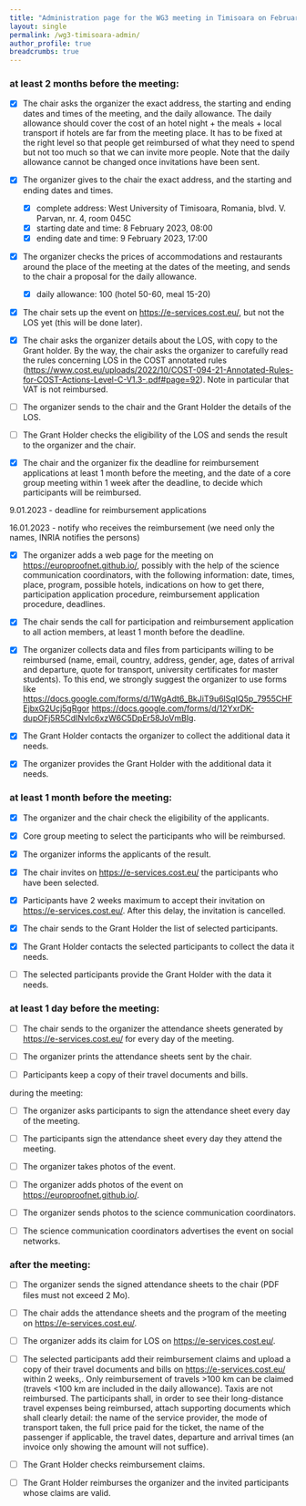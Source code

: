 ```yaml
---
title: "Administration page for the WG3 meeting in Timisoara on February 2023"
layout: single
permalink: /wg3-timisoara-admin/
author_profile: true
breadcrumbs: true
---
```


### at least 2 months before the meeting:

- [X] The chair asks the organizer the exact address, the starting and ending dates and times of the meeting, and the daily allowance. The daily allowance should cover the cost of an hotel night + the meals + local transport if hotels are far from the meeting place. It has to be fixed at the right level so that people get reimbursed of what they need to spend but not too much so that we can invite more people. Note that the daily allowance cannot be changed once invitations have been sent.

- [X] The organizer gives to the chair the exact address, and the starting and ending dates and times.

    * [X] complete address: West University of Timisoara, Romania, blvd. V. Parvan, nr. 4, room 045C
    * [X] starting date and time: 8 February 2023, 08:00
    * [X] ending date and time: 9 February 2023, 17:00

- [X] The organizer checks the prices of accommodations and restaurants around the place of the meeting at the dates of the meeting, and sends to the chair a proposal for the daily allowance.

    * [X] daily allowance: 100 (hotel 50-60, meal 15-20)

- [X] The chair sets up the event on https://e-services.cost.eu/, but not the LOS yet (this will be done later).

- [X] The chair asks the organizer details about the LOS, with copy to the Grant holder. By the way, the chair asks the organizer to carefully read the rules concerning LOS in the COST annotated rules (https://www.cost.eu/uploads/2022/10/COST-094-21-Annotated-Rules-for-COST-Actions-Level-C-V1.3-.pdf#page=92). Note in particular that VAT is not reimbursed.

- [ ] The organizer sends to the chair and the Grant Holder the details of the LOS.

- [ ] The Grant Holder checks the eligibility of the LOS and sends the result to the organizer and the chair.

- [X] The chair and the organizer fix the deadline for reimbursement applications at least 1 month before the meeting, and the date of a core group meeting within 1 week after the deadline, to decide which participants will be reimbursed.

9.01.2023 - deadline for reimbursement applications

16.01.2023 - notify who receives the reimbursement (we need only the names, INRIA notifies the persons)

- [X] The organizer adds a web page for the meeting on https://europroofnet.github.io/, possibly with the help of the science communication coordinators, with the following information: date, times, place, program, possible hotels, indications on how to get there, participation application procedure, reimbursement application procedure, deadlines.

- [X] The chair sends the call for participation and reimbursement application to all action members, at least 1 month before the deadline.

- [X] The organizer collects data and files from participants willing to be reimbursed (name, email, country, address, gender, age, dates of arrival and departure, quote for transport, university certificates for master students). To this end, we strongly suggest the organizer to use forms like https://docs.google.com/forms/d/1WgAdt6_BkJiT9u6lSqIQ5p_7955CHFEjbxG2Ucj5gRgor https://docs.google.com/forms/d/12YxrDK-dupOFj5R5CdINvlc6xzW6C5DpEr58JoVmBIg.

- [X] The Grant Holder contacts the organizer to collect the additional data it needs.

- [X] The organizer provides the Grant Holder with the additional data it needs.

### at least 1 month before the meeting:

- [X] The organizer and the chair check the eligibility of the applicants.

- [X] Core group meeting to select the participants who will be reimbursed.

- [X] The organizer informs the applicants of the result.

- [X] The chair invites on https://e-services.cost.eu/ the participants who have been selected.

- [X] Participants have 2 weeks maximum to accept their invitation on https://e-services.cost.eu/. After this delay, the invitation is cancelled.

- [X] The chair sends to the Grant Holder the list of selected participants.

- [X] The Grant Holder contacts the selected participants to collect the data it needs.

- [ ] The selected participants provide the Grant Holder with the data it needs.

### at least 1 day before the meeting:

- [ ] The chair sends to the organizer the attendance sheets generated by https://e-services.cost.eu/ for every day of the meeting.

- [ ] The organizer prints the attendance sheets sent by the chair.

- [ ] Participants keep a copy of their travel documents and bills.

during the meeting:

- [ ] The organizer asks participants to sign the attendance sheet every day of the meeting.

- [ ] The participants sign the attendance sheet every day they attend the meeting.

- [ ] The organizer takes photos of the event.

- [ ] The organizer adds photos of the event on https://europroofnet.github.io/.

- [ ] The organizer sends photos to the science communication coordinators.

- [ ] The science communication coordinators advertises the event on social networks.

### after the meeting:

- [ ] The organizer sends the signed attendance sheets to the chair (PDF files must not exceed 2 Mo).

- [ ] The chair adds the attendance sheets and the program of the meeting on https://e-services.cost.eu/.

- [ ] The organizer adds its claim for LOS on https://e-services.cost.eu/.

- [ ] The selected participants add their reimbursement claims and upload a copy of their travel documents and bills on https://e-services.cost.eu/ within 2 weeks,. Only reimbursement of travels >100 km can be claimed (travels <100 km are included in the daily allowance). Taxis are not reimbursed. The participants shall, in order to see their long-distance travel expenses being reimbursed, attach supporting documents which shall clearly detail: the name of the service provider, the mode of transport taken, the full price paid for the ticket, the name of the passenger if applicable, the travel dates, departure and arrival times (an invoice only showing the amount will not suffice).

- [ ] The Grant Holder checks reimbursement claims.

- [ ] The Grant Holder reimburses the organizer and the invited participants whose claims are valid.
